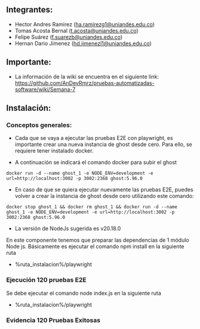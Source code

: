## Integrantes:

* Hector Andres Ramirez (ha.ramirezg1@uniandes.edu.co)
* Tomas Acosta Bernal (t.acosta@uniandes.edu.co)
* Felipe Suárez (f.suarezb@uniandes.edu.co)
* Hernan Dario Jimenez (hd.jimenezl1@uniandes.edu.co)

## Importante:

* La información de la wiki se encuentra en el siguiente link: https://github.com/AnDevRmrz/pruebas-automatizadas-software/wiki/Semana-7

## Instalación:

### Conceptos generales:

* Cada que se vaya a ejecutar las pruebas E2E con playwright, es importante crear una nueva instancia de ghost desde cero. Para ello, se requiere tener instalado docker.

* A continuación se indicará el comando docker para subir el ghost
```
docker run -d --name ghost_1 -e NODE_ENV=development -e url=http://localhost:3002 -p 3002:2368 ghost:5.96.0

```

* En caso de que se quiera ejecutar nuevamente las pruebas E2E, puedes volver a crear la instancia de ghost desde cero utilizando este comando:

```
docker stop ghost_1 && docker rm ghost_1 && docker run -d --name ghost_1 -e NODE_ENV=development -e url=http://localhost:3002 -p 3002:2368 ghost:5.96.0
```

* La versión de NodeJs sugerida es v20.18.0

En este componente tenemos que preparar las dependencias de 1 módulo Node js. Básicamente es ejecutar el comando npm install en la siguiente ruta

- %ruta_instalacion%/playwright

### Ejecución 120 pruebas E2E

Se debe ejecutar el comando node index.js en la siguiente ruta

- %ruta_instalacion%/playwright

### Evidencia 120 Pruebas Exitosas

